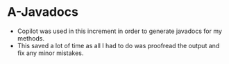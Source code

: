 # A-Javadocs
- Copilot was used in this increment in order to generate javadocs for my methods.
- This saved a lot of time as all I had to do was proofread the output and fix any minor mistakes.
